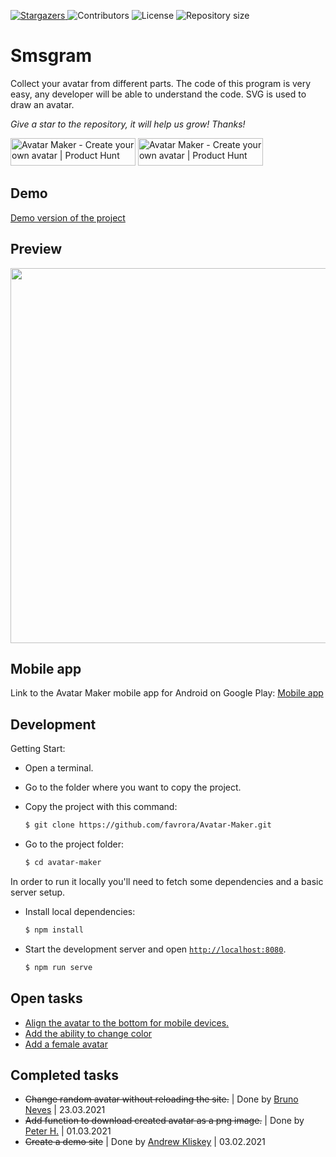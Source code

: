 <p align="left">
    <a href="https://github.com/favrora/Avatar-Maker/stargazers">
      <img alt="Stargazers" src="https://img.shields.io/github/stars/favrora/Avatar-Maker?color=blue">
    </a>
    <img alt="Contributors" src="https://img.shields.io/github/contributors/favrora/Avatar-Maker?color=blue">
    <img alt="License" src="https://img.shields.io/github/license/favrora/Avatar-Maker?color=blue">
    <img alt="Repository size" src="https://img.shields.io/github/repo-size/favrora/Avatar-Maker?color=blue">
</p>


# Smsgram

Collect your avatar from different parts. The code of this program is very easy, any developer will be able to understand the code. SVG is used to draw an avatar.

*Give a star to the repository, it will help us grow! Thanks!*

<a href="https://www.producthunt.com/posts/avatar-maker-2?utm_source=badge-featured&utm_medium=badge&utm_souce=badge-avatar-maker-2" target="_blank"><img src="https://api.producthunt.com/widgets/embed-image/v1/featured.svg?post_id=288616&theme=dark" alt="Avatar Maker - Create your own avatar | Product Hunt" style="width: 200px; height: 44px;" width="200" height="44" /></a> <a href="https://www.producthunt.com/posts/avatar-maker-2?utm_source=badge-top-post-badge&utm_medium=badge&utm_souce=badge-avatar-maker-2" target="_blank"><img src="https://api.producthunt.com/widgets/embed-image/v1/top-post-badge.svg?post_id=288616&theme=dark&period=daily" alt="Avatar Maker - Create your own avatar | Product Hunt" style="width: 200px; height: 44px;" width="200" height="44" /></a>

## Demo

[Demo version of the project](https://avatarx.netlify.app/)

## Preview

<img src="src/assets/img/preview.gif" width="600px">

## Mobile app

Link to the Avatar Maker mobile app for Android on Google Play: [Mobile app](https://play.google.com/store/apps/details?id=com.favrora.avatar)

## Development

Getting Start:
* Open a terminal. 
* Go to the folder where you want to copy the project. 
* Copy the project with this command:

    ```sh
    $ git clone https://github.com/favrora/Avatar-Maker.git
    ```

* Go to the project folder:

    ```sh
    $ cd avatar-maker
    ```

In order to run it locally you'll need to fetch some dependencies and a basic server setup.

* Install local dependencies:

    ```sh
    $ npm install
    ```

* Start the development server and open [`http://localhost:8080`](http://localhost:8080).

    ```sh
    $ npm run serve
    ```

## Open tasks

* [Align the avatar to the bottom for mobile devices.](https://github.com/favrora/Avatar-Maker/issues/9)
* [Add the ability to change color](https://github.com/favrora/Avatar-Maker/issues/14)
* [Add a female avatar](https://github.com/favrora/Avatar-Maker/issues/15)

## Completed tasks

* ~~Change random avatar without reloading the site.~~ | Done by [Bruno Neves](https://github.com/7br-uno) | 23.03.2021
* ~~Add function to download created avatar as a png image.~~ | Done by [Peter H.](https://github.com/PetFeld) | 01.03.2021
* ~~Create a demo site~~ | Done by [Andrew Kliskey](https://github.com/andrewkliskey) | 03.02.2021
